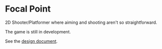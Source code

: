 # Focal Point

2D Shooter/Platformer where aiming and shooting aren't so straightforward.

The game is still in development.

See the [design document](https://docs.google.com/document/d/1ib1gPEbv0z4DNffWUQgMinahT38rdUu_83Km-vIlRcY/edit?usp=sharing).
